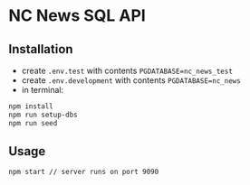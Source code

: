 # NC News SQL API

## Installation

- create `.env.test` with contents `PGDATABASE=nc_news_test`
- create `.env.development` with contents `PGDATABASE=nc_news`
- in terminal:

```sh
npm install
npm run setup-dbs
npm run seed
```

## Usage

```sh
npm start // server runs on port 9090
```
